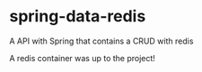 # spring-data-redis
A API with Spring that contains a CRUD with redis

A redis container was up to the project!
